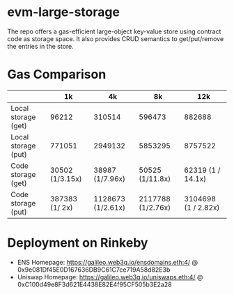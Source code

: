 # evm-large-storage

The repo offers a gas-efficient large-object key-value store using contract code as storage space.  It also provides CRUD semantics to get/put/remove the entries in the store.

# Gas Comparison

|       | 1k | 4k | 8k | 12k |
| ----------- | ----------- | --- | --- | --- |
| Local storage (get) | 96212 | 310514 | 596473 | 882688 |
| Local storage (put)   |  771051 | 2949132 | 5853295 | 8757522 |
| Code storage (get) | 30502 (1/3.15x) | 38987 (1/7.96x) | 50525 (1/11.8x)| 62319 (1 / 14.1x) |
| Code storage (put) | 387383 (1/ 2x) | 1128673 (1/2.61x) | 2117788 (1/2.76x)| 3104698 (1 / 2.82x)|

# Deployment on Rinkeby

- ENS Homepage: https://galileo.web3q.io/ensdomains.eth:4/ @ 0x9e081Df45E0D167636DB9C61C7ce719A58d82E3b
- Uniswap Homepage: https://galileo.web3q.io/uniswaps.eth:4/ @ 0xC100d49e8F3d621E4438E82E4f95CF505b3E2a28
